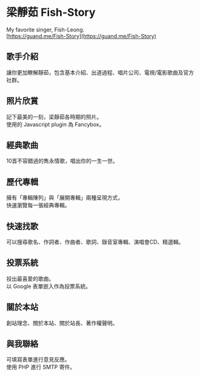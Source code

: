 # 梁靜茹 Fish-Story
My favorite singer, Fish-Leong.<br>
[https://guand.me/Fish-Story](https://guand.me/Fish-Story)

## 歌手介紹
讓你更加瞭解靜茹，包含基本介紹、出道過程、唱片公司、電視/電影歌曲及官方社群。

## 照片欣賞
記下最美的一刻，梁靜茹各時期的照片。<br>
使用的 Javascript plugin 為 Fancybox。

## 經典歌曲
10首不容錯過的雋永情歌，唱出你的一生一世。

## 歷代專輯
擁有「專輯陳列」與「展開專輯」兩種呈現方式，<br>
快速瀏覽每一張經典專輯。

## 快速找歌
可以搜尋歌名、作詞者、作曲者、歌詞、錄音室專輯、演唱會CD、精選輯。

## 投票系統
投出最喜愛的歌曲。<br>
以 Google 表單嵌入作為投票系統。

## 關於本站
創站理念、關於本站、關於站長、著作權聲明。

## 與我聯絡
可填寫表單進行意見反應。<br>
使用 PHP 進行 SMTP 寄件。

